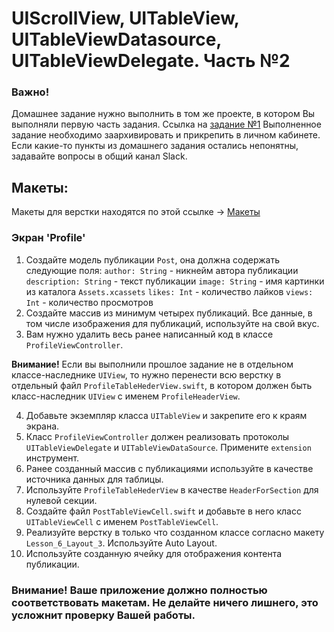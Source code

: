 # UIScrollView, UITableView, UITableViewDatasource, UITableViewDelegate. Часть №2

### Важно! 
Домашнее задание нужно выполнить в том же проекте, в котором Вы выполняли первую часть задания. Ссылка на [задание №1](https://github.com/netology-code/iosui-homeworks/edit/master/2.3/2.3.part_1.md)
Выполненное задание необходимо заархивировать и прикрепить в личном кабинете. Если какие-то пункты из домашнего задания остались непонятны, задавайте вопросы в общий канал Slack.

## Макеты:
Макеты для верстки находятся по этой ссылке -> [Макеты](./TableView_ScrollView_макеты/Макеты%202.png)

### Экран 'Profile'
1. Создайте модель публикации `Post`, она должна содержать следующие поля: 
`author: String` - никнейм автора публикации
`description: String` - текст публикации
`image: String` - имя картинки из каталога `Assets.xcassets`
`likes: Int` - количество лайков 
`views: Int` - количество просмотров
2. Создайте массив из минимум четырех публикаций. Все данные, в том числе изображения для публикаций, используйте на свой вкус. 
3. Вам нужно удалить весь ранее написанный код в классе `ProfileViewController`. 

**Внимание!** Если вы выполнили прошлое задание не в отдельном классе-наследнике `UIView`, то нужно перенести всю верстку в отдельный файл `ProfileTableHederView.swift`, в котором должен быть класс-наследник `UIView` с именем `ProfileHeaderView`.

4. Добавьте экземпляр класса `UITableView` и закрепите его к краям экрана.
5. Класс `ProfileViewController` должен реализовать протоколы `UITableViewDelegate` и `UITableViewDataSource`. Примените `extension` инструмент.
6. Ранее созданный массив с публикациями используйте в качестве источника данных для таблицы.
7. Используйте `ProfileTableHederView` в качестве `HeaderForSection` для нулевой секции. 
8. Создайте файл `PostTableViewCell.swift` и добавьте в него класс `UITableViewCell` с именем `PostTableViewCell`.
9. Реализуйте верстку в только что созданном классе согласно макету `Lesson_6_Layout_3`. Используйте Auto Layout.
10. Используйте созданную ячейку для отображения контента публикации.

### Внимание! Ваше приложение должно полностью соответствовать макетам. Не делайте ничего лишнего, это усложнит проверку Вашей работы.
